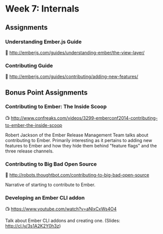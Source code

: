 # Week 7: Internals

## Assignments

### Understanding Ember.js Guide

:book: http://emberjs.com/guides/understanding-ember/the-view-layer/


### Contributing Guide

:book: http://emberjs.com/guides/contributing/adding-new-features/

## Bonus Point Assignments

### Contributing to Ember: The Inside Scoop

:tv: http://www.confreaks.com/videos/3299-emberconf2014-contributing-to-ember-the-inside-scoop

Robert Jackson of the Ember Release Management Team talks about contributing to Ember. Primarily interesting as it pertains to adding new features to Ember and how they hide them behind "feature flags" and the three release channels.

### Contributing to Big Bad Open Source

:book: http://robots.thoughtbot.com/contributing-to-big-bad-open-source

Narrative of starting to contribute to Ember.

### Developing an Ember CLI addon

:tv: https://www.youtube.com/watch?v=aNlxCxWs4O4

Talk about Ember CLI addons and creating one. (Slides: http://cl.ly/3s1A2K2Y0h3z)
